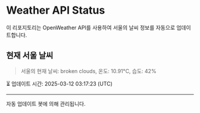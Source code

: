 
# Weather API Status

이 리포지토리는 OpenWeather API를 사용하여 서울의 날씨 정보를 자동으로 업데이트합니다.

## 현재 서울 날씨
> 서울의 현재 날씨: broken clouds, 온도: 10.91°C, 습도: 42%

⏳ 업데이트 시간: 2025-03-12 03:17:23 (UTC)

---
자동 업데이트 봇에 의해 관리됩니다.
